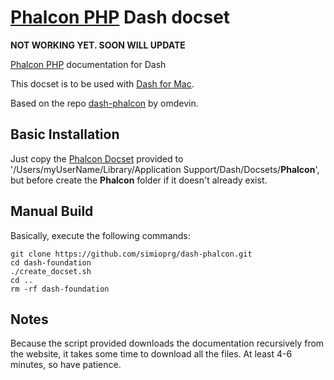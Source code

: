 # [Phalcon PHP](http://foundation.zurb.com) Dash docset

**NOT WORKING YET. SOON WILL UPDATE**

[Phalcon PHP](http://phalconphp.com/en/) documentation for Dash

This docset is to be used with [Dash for Mac](http://kapeli.com/dash).

Based on the repo [dash-phalcon](https://github.com/omdevin/dash-phalcon) by omdevin.


## Basic Installation
Just copy the [Phalcon Docset](https://github.com/simioprg/dash-phalcon/blob/master/Phalcon.docset) provided to '/Users/myUserName/Library/Application Support/Dash/Docsets/**Phalcon**', but before create the **Phalcon** folder if it doesn't already exist.

## Manual Build

Basically, execute the following commands:

```
git clone https://github.com/simioprg/dash-phalcon.git
cd dash-foundation
./create_docset.sh
cd ..
rm -rf dash-foundation
```

## Notes

Because the script provided downloads the documentation recursively from the website,
it takes some time to download all the files. At least 4-6 minutes, so have patience.
